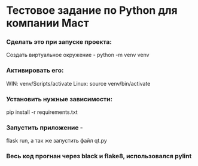 # Тестовое задание по Python для компании Маст

### Сделать это при запуске проекта:
Создать виртуальное окружение - python -m venv venv

### Активировать его:

WIN: venv/Scripts/activate
Linux: source venv/bin/activate

### Установить нужные зависимости:
pip install -r requirements.txt

### Запустить приложение - 
flask run, а так же запустить файл qt.py

### Весь код прогнан через black и flake8, использовался pylint

